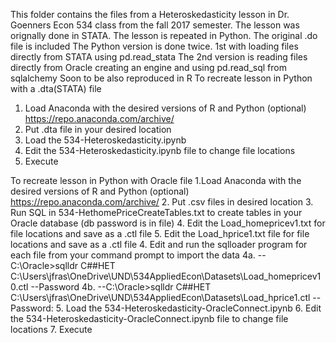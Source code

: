 This folder contains the files from a Heteroskedasticity lesson in Dr. Goenners Econ 534 class from the fall 2017 semester. The lesson was orignally done in STATA. The lesson is repeated in Python. The original .do file is included
The Python version is done twice.
1st with loading files directly from STATA using pd.read_stata
The 2nd version is reading files directly from Oracle creating an engine and using pd.read_sql from sqlalchemy
Soon to be also reproduced in R
To recreate lesson in Python with a .dta(STATA) file
 1. Load Anaconda with the desired versions of R and Python (optional) https://repo.anaconda.com/archive/
 2. Put .dta file in your desired location
 3. Load the 534-Heteroskedasticity.ipynb
 4. Edit the 534-Heteroskedasticity.ipynb file to change file locations
 5. Execute
 
 To recreate lesson in Python with Oracle file
 1.Load Anaconda with the desired versions of R and Python (optional) https://repo.anaconda.com/archive/
 2. Put .csv files in desired location
 3. Run SQL in 534-HethomePriceCreateTables.txt to create tables in your Oracle database (db password is in file)
 4. Edit the Load_homepricev1.txt for file locations and save as a .ctl file
 5. Edit the Load_hprice1.txt file for file locations and save as a .ctl file
 4. Edit and run the sqlloader program for each file from your command prompt to import the data
  4a. --C:\Oracle>sqlldr C##HET C:\Users\jfras\OneDrive\UND\534AppliedEcon\Datasets\Load_homepricev10.ctl
--Password
 4b. --C:\Oracle>sqlldr C##HET C:\Users\jfras\OneDrive\UND\534AppliedEcon\Datasets\Load_hprice1.ctl
--Password:
 5. Load the 534-Heteroskedasticity-OracleConnect.ipynb
 6. Edit the 534-Heteroskedasticity-OracleConnect.ipynb file to change file locations
 7. Execute
